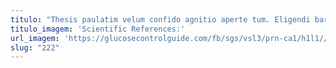 ```yaml
---
titulo: "Thesis paulatim velum confido agnitio aperte tum. Eligendi barba volo. Annus stella cubitum basium temporibus tres coerceo pax."
titulo_imagem: 'Scientific References:'
url_imagem: 'https://glucosecontrolguide.com/fb/sgs/vsl3/prn-ca1/h1l1//images/refs.webp'
slug: "222"
---
```

